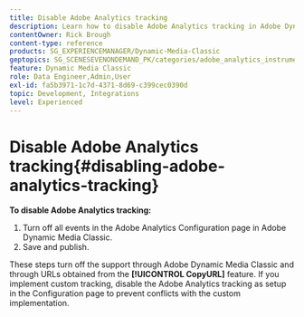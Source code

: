 ```yaml
---
title: Disable Adobe Analytics tracking
description: Learn how to disable Adobe Analytics tracking in Adobe Dynamic Media Classic.
contentOwner: Rick Brough
content-type: reference
products: SG_EXPERIENCEMANAGER/Dynamic-Media-Classic
geptopics: SG_SCENESEVENONDEMAND_PK/categories/adobe_analytics_instrumentation_kit
feature: Dynamic Media Classic
role: Data Engineer,Admin,User
exl-id: fa5b3971-1c7d-4371-8d69-c399cec0390d
topic: Development, Integrations
level: Experienced
---
```

# Disable Adobe Analytics tracking{#disabling-adobe-analytics-tracking}

**To disable Adobe Analytics tracking:**

1. Turn off all events in the Adobe Analytics Configuration page in Adobe Dynamic Media Classic.
1. Save and publish.

These steps turn off the support through Adobe Dynamic Media Classic and through URLs obtained from the **[!UICONTROL CopyURL]** feature. If you implement custom tracking, disable the Adobe Analytics tracking as setup in the Configuration page to prevent conflicts with the custom implementation.
